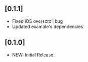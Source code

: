 ## [0.1.1]

* Fixed iOS overscroll bug
* Updated example's dependencies

## [0.1.0]

* NEW: Initial Release.